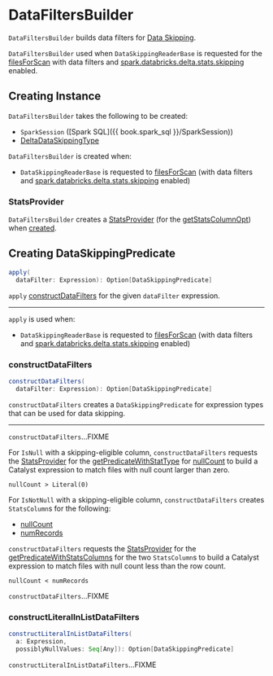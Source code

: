# DataFiltersBuilder

`DataFiltersBuilder` builds data filters for [Data Skipping](index.md).

`DataFiltersBuilder` used when `DataSkippingReaderBase` is requested for the [filesForScan](DataSkippingReaderBase.md#filesForScan) with data filters and [spark.databricks.delta.stats.skipping](../configuration-properties/DeltaSQLConf.md#stats.skipping) enabled.

## Creating Instance

`DataFiltersBuilder` takes the following to be created:

* <span id="spark"> `SparkSession` ([Spark SQL]({{ book.spark_sql }}/SparkSession))
* <span id="dataSkippingType"> [DeltaDataSkippingType](DeltaDataSkippingType.md)

`DataFiltersBuilder` is created when:

* `DataSkippingReaderBase` is requested to [filesForScan](DataSkippingReaderBase.md#filesForScan) (with data filters and [spark.databricks.delta.stats.skipping](../configuration-properties/DeltaSQLConf.md#stats.skipping) enabled)

### <span id="statsProvider"> StatsProvider

`DataFiltersBuilder` creates a [StatsProvider](StatsProvider.md) (for the [getStatsColumnOpt](DataSkippingReaderBase.md#getStatsColumnOpt)) when [created](#creating-instance).

## <span id="apply"> Creating DataSkippingPredicate

```scala
apply(
  dataFilter: Expression): Option[DataSkippingPredicate]
```

`apply` [constructDataFilters](#constructDataFilters) for the given `dataFilter` expression.

---

`apply` is used when:

* `DataSkippingReaderBase` is requested to [filesForScan](DataSkippingReaderBase.md#filesForScan) (with data filters and [spark.databricks.delta.stats.skipping](../configuration-properties/DeltaSQLConf.md#stats.skipping) enabled)

### <span id="constructDataFilters"> constructDataFilters

```scala
constructDataFilters(
  dataFilter: Expression): Option[DataSkippingPredicate]
```

`constructDataFilters` creates a `DataSkippingPredicate` for expression types that can be used for data skipping.

---

`constructDataFilters`...FIXME

For `IsNull` with a skipping-eligible column, `constructDataFilters` requests the [StatsProvider](#statsProvider) for the [getPredicateWithStatType](StatsProvider.md#getPredicateWithStatType) for [nullCount](UsesMetadataFields.md#nullCount) to build a Catalyst expression to match files with null count larger than zero.

```text
nullCount > Literal(0)
```

For `IsNotNull` with a skipping-eligible column, `constructDataFilters` creates `StatsColumn`s for the following:

* [nullCount](UsesMetadataFields.md#nullCount)
* [numRecords](UsesMetadataFields.md#numRecords)

`constructDataFilters` requests the [StatsProvider](#statsProvider) for the [getPredicateWithStatsColumns](StatsProvider.md#getPredicateWithStatsColumns) for the two `StatsColumn`s to build a Catalyst expression to match files with null count less than the row count.

```text
nullCount < numRecords
```

`constructDataFilters`...FIXME

### <span id="constructLiteralInListDataFilters"> constructLiteralInListDataFilters

```scala
constructLiteralInListDataFilters(
  a: Expression,
  possiblyNullValues: Seq[Any]): Option[DataSkippingPredicate]
```

`constructLiteralInListDataFilters`...FIXME
